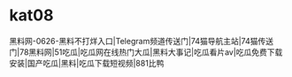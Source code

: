 # kat08
黑料网-0626-黑料不打烊入口|Telegram频道传送门|74猫导航主站|74猫传送门|78黑料网|51吃瓜|吃瓜网在线热门大瓜|黑料大事记|吃瓜看片av|吃瓜免费下载安装|国产吃瓜|黑料|吃瓜下载短视频|881比鸭
